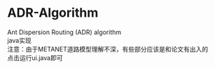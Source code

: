 # ADR-Algorithm
 Ant Dispersion Routing (ADR) algorithm  
 java实现  
 注意：由于METANET道路模型理解不深，有些部分应该是和论文有出入的  
 点击运行ui.java即可
